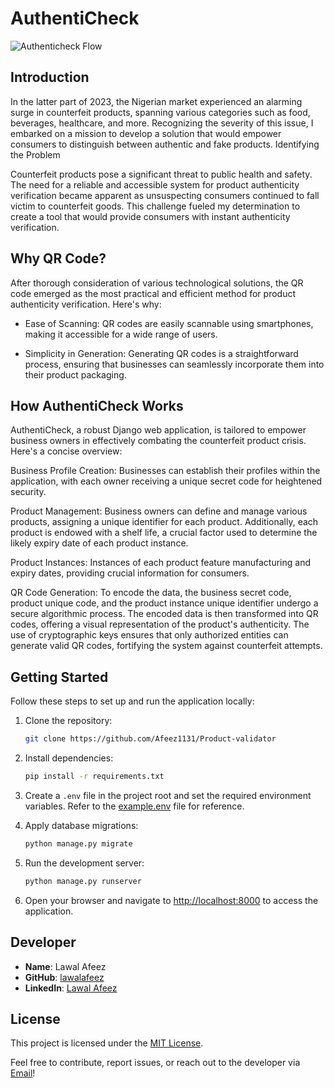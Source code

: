 # AuthentiCheck
![Authenticheck Flow](https://drive.google.com/file/d/1aBM2IO0QKzrOrdRP25K2bR0-DGgEt5T2/view?usp=sharing)
## Introduction
In the latter part of 2023, the Nigerian market experienced an alarming surge in counterfeit products, spanning various categories such as food, beverages, healthcare, and more. Recognizing the severity of this issue, I embarked on a mission to develop a solution that would empower consumers to distinguish between authentic and fake products.
Identifying the Problem

Counterfeit products pose a significant threat to public health and safety. The need for a reliable and accessible system for product authenticity verification became apparent as unsuspecting consumers continued to fall victim to counterfeit goods. This challenge fueled my determination to create a tool that would provide consumers with instant authenticity verification.

## Why QR Code?

After thorough consideration of various technological solutions, the QR code emerged as the most practical and efficient method for product authenticity verification. Here's why:

- Ease of Scanning: QR codes are easily scannable using smartphones, making it accessible for a wide range of users.

- Simplicity in Generation: Generating QR codes is a straightforward process, ensuring that businesses can seamlessly incorporate them into their product packaging.

## How AuthentiCheck Works

AuthentiCheck, a robust Django web application, is tailored to empower business owners in effectively combating the counterfeit product crisis. Here's a concise overview:

Business Profile Creation: Businesses can establish their profiles within the application, with each owner receiving a unique secret code for heightened security.

Product Management: Business owners can define and manage various products, assigning a unique identifier for each product. Additionally, each product is endowed with a shelf life, a crucial factor used to determine the likely expiry date of each product instance.

Product Instances: Instances of each product feature manufacturing and expiry dates, providing crucial information for consumers.

QR Code Generation: To encode the data, the business secret code, product unique code, and the product instance unique identifier undergo a secure algorithmic process. The encoded data is then transformed into QR codes, offering a visual representation of the product's authenticity. The use of cryptographic keys ensures that only authorized entities can generate valid QR codes, fortifying the system against counterfeit attempts.

## Getting Started

Follow these steps to set up and run the application locally:

1. Clone the repository:
   ```bash
   git clone https://github.com/Afeez1131/Product-validator
   ```

2. Install dependencies:
   ```bash
   pip install -r requirements.txt
   ```

3. Create a `.env` file in the project root and set the required environment variables. Refer to the [example.env](example.env) file for reference.

4. Apply database migrations:
   ```bash
   python manage.py migrate
   ```

5. Run the development server:
   ```bash
   python manage.py runserver
   ```

6. Open your browser and navigate to [http://localhost:8000](http://localhost:8000) to access the application.

## Developer

- **Name**: Lawal Afeez
- **GitHub**: [lawalafeez](https://github.com/afeez1131)
- **LinkedIn**: [Lawal Afeez](https://www.linkedin.com/in/lawal-afeez/)

## License

This project is licensed under the [MIT License](LICENSE).

Feel free to contribute, report issues, or reach out to the developer via [Email](mailto:lawalafeez052@gmail.com)!